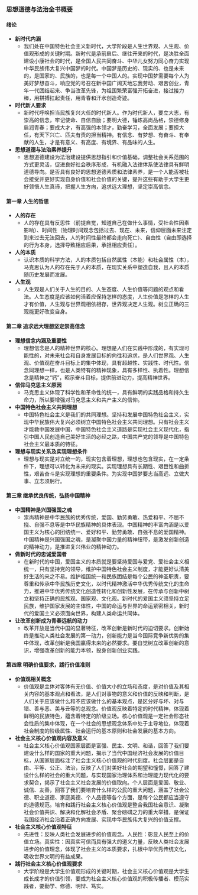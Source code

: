 ### 思想道德与法治全书概要

#### 绪论
- **新时代内涵**
  - 我们处在中国特色社会主义新时代，大学阶段是人生世界观、人生观、价值观形成的关键时期。新时代是承前启后、继往开来的时代，是决胜全面建设小康社会的时代，是全国人民共同奋斗、中华儿女努力同心奋力实现中华民族伟大复兴中国梦的时代。中国梦是历史的、现实的、也是未来的，是国家的、民族的，也是每一个中国人的。实现中国梦需要每个人为美好梦想奋斗，响应党的号召在新中国广阔天地忘我劳动、艰苦创业，青年一代团结起来、争当改革先锋，为祖国繁荣富强开拓奋进，接过接力棒，用拼搏扛起责任，用青春和汗水创造奇迹。
- **时代新人要求**
  - 新时代呼唤担当民族复兴大任的时代新人。作为时代新人，要立大志，有崇高的信念，牢记使命、自信自励；要明大德，锤炼高尚品格，崇德修身启润青春；要成大才，有高强的本领才，勤奋学习，全面发展；要担大任，有天下兴亡、匹夫有责的担当精神。有信念、有梦想、有奋斗、有奉献的人生，才是有意义、有高度、有境界、有品味的人生。
- **思想道德与法治素养提升**
  - 思想道德建设为法治建设提供思想指引和价值基础，调整社会关系范围的方式更灵活，促进良好社会秩序形成，有机融入法律体系使法律具有鲜明道德导向。是否具有良好的思想道德素质和法律素养，是一个人能否被社会接受并更好实现自身价值和社会价值的关键，提升这些有助于大学生更好领悟人生真谛，把握人生方向，追求远大理想，坚定崇高信念。

#### 第一章 人生的哲思
- **人的存在**
  - 人的存在具有反思性（前提自觉，知道自己在做什么事情，受社会性因素影响）、时间性（物理时间观念包括过去、现在、未来，信仰层面未来注定到来过去无法回去，人的时间性最终都会走向死亡）、自由性（自由即选择的行为本身，选择导致相应后果，承担相应责任）。
- **人的本质**
  - 认识本质的科学方法，人的本质包括自然属性（本能）和社会属性（本），马克思认为人的存在先于人的本质，在现实关系中塑造自我，且人的本质随历史发展而发展。
- **人生观**
  - 人生观是人们关于人生的目的、人生态度、人生价值等问题的观点和看法。人生态度是应该如何活着应保持怎样的态度，人生价值是怎样的人生才有价值，人生观与世界观相依相存，世界观决定人生观。树立正确的三观能更好改变自身。

#### 第二章 追求远大理想坚定崇高信念
- **理想信念内涵及重要性**
  - 理想信念是人的精神世界的核心。理想是人们在实践中形成的，有实现可能性的，对未来社会和自身发展目标的向往和追求，是人们世界观、人生观、价值观在奋斗目标上的集中体现，具有超越性、实践性、时代性。信念同理想一样，也是人类特有的精神现象，具有多样性、执着性。理想信念是精神之“钙”，昭示奋斗目标，提供前进动力，提高精神世界。
- **信仰马克思主义原因**
  - 马克思主义体现了科学性和革命性的统一，具有鲜明的实践品格和持久生命力，所以要增强对马克思主义和共产主义的信仰。
- **中国特色社会主义共同理想**
  - 中国特色社会主义是我们的共同理想。坚持和发展中国特色社会主义，实现中华民族伟大复兴必须树立中国特色社会主义共同理想。只有社会主义才能救中国发展中国，中国特色社会主义道路是实现社会主义现代化，指引中国人民创造自己美好生活的必经之路，中国共产党的领导是中国特色社会主义最本质的特征。
- **理想与现实关系及实现理想条件**
  - 理想与现实是对立统一的，现实包含着理想，理想也包含现实，在一定条件下，理想可以转化为未来的现实。实现理想具有长期性、艰巨性和曲折性，艰苦奋斗是实现理想的重要条件。为实现中国梦要志当高远、立做大事、立志须躬行。

#### 第三章 继承优良传统，弘扬中国精神
- **中国精神是兴国强国之魂**
  - 崇尚精神是中华民族的优秀传统，爱国、勤劳勇敢、热爱和平、不屈不挠、自强不息等是中华民族精神的具体表现。中国精神的丰富内涵是以爱国主义为核心的团结统一、爱好和平、勤劳勇敢、自强不息的爱国精神。中国精神是兴国强国之魂，是凝聚中国力量的精神纽带，是激发创新创造的精神动力，是推进复兴伟业的精神动力。
- **做新时代的忠诚爱国者**
  - 在新时代的中国，爱国主义的本质就是要坚持爱国与爱党、爱社会主义相统一，只有坚持党的领导，维护中国特色社会主义制度，才能更好认清美好生活的来之不易。维护祖国统一和民族团结是每个公民的神圣职责，要尊重和传承中华民族历史文化，以时代精神激活中华优秀传统文化的生命力，推进中华优秀传统文化创造性转化和创新性发展，在传承与创新中树立和坚持正确的民族观、国家观、文化观。新时代的爱国主义须坚持立足民族，维护国家发展的主体性，中国的命运与世界的命运紧密相关，新时代的爱国主义必须面向世界，构建人类命运共同体。
- **让改革创新成为青春远航的动力**
  - 改革开放是当代中国的显著特征，改革创新是新时代的迫切要求。创新始终是推动人类社会发展的第一动力，创新能力是当今国际竞争新优势的集中体现，改革创新是我国赢得未来的必然要求。要自觉树立改革创新的意识，增强改革创新的能力本领，投身创新创业实践。

#### 第四章 明确价值要求，践行价值准则
- **价值观相关概念**
  - 价值观是主体对客体有无价值、价值大小的立场和态度，是对价值及其相关内容的基本观点和看法，是人们对事物的意义和价值的反映和判断，是人们关于应该做什么和不应该做什么的基本观点，是区分好与坏、对与错、善与恶、美与丑等的总观念。价值观反映着特定的时代精神，体现着鲜明的民族特色，蕴含着特定的阶级立场。核心价值观是一定社会形态社会性质的集中体现，在一个社会的思想观念体系中处于主导地位，体现着社会制度的阶级属性、社会运行的基本原则和社会发展的基本方向。
- **社会主义核心价值观内容及意义**
  - 社会主义核心价值观国家层面是富强、民主、文明、和谐，回答了我们要建设什么样的国家的重大问题，揭示了当代中国经济社会发展的价值目标，从国家层面标注了社会主义核心价值观的时代刻度。社会层面是自由、平等、公正、法治，反映了人们对美好社会的期望和憧憬，回答了建设什么样的社会的重大问题，与实现国家治理体系和治理能力现代化的要求契合，揭示了社会主义社会发展的价值取向。个人层面是爱国、敬业、诚信、友善，回答了我们要培育什么样的公民的重大问题，涵盖了社会公德、职业道德、家庭美德、个人品德等各个方面，是每个公民都应当遵守的道德规范。培育和践行社会主义核心价值观是整合我国社会意识、凝聚社会价值共识、解决和化解社会矛盾、聚合磅礴之力的重大举措，是保证我国经济社会沿着正确方向发展、实现中华民族伟大复兴的价值支撑。
- **社会主义核心价值观特征**
  - 先进性：反映人类社会发展进步的价值观念。人民性：彰显人民至上的价值立场。真实性：因真实可信而具有强大的道义力量，反映人类社会发展进步的价值理念，体现了社会主义的本质要求，扎根中华优秀传统文化，吸收世界文明的有益成果。
- **践行社会主义核心价值观要求**
  - 大学阶段是大学生价值观形成的关键时期，社会主义核心价值观是大学生成长成才的价值引领，要成为社会主义核心价值观的积极传播者、模范实践者，要勤学、修德、明辩、笃实。